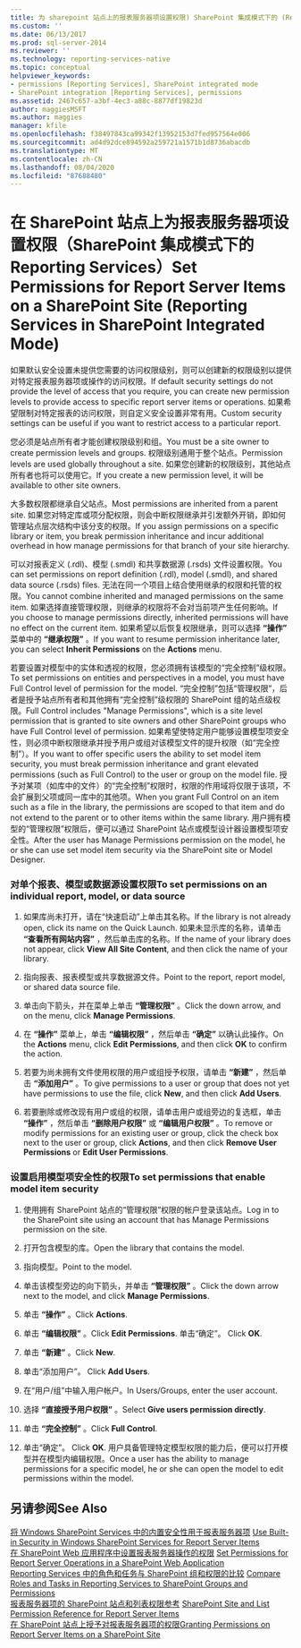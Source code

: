 ```yaml
---
title: 为 sharepoint 站点上的报表服务器项设置权限) SharePoint 集成模式下的 (Reporting Services |Microsoft Docs
ms.custom: ''
ms.date: 06/13/2017
ms.prod: sql-server-2014
ms.reviewer: ''
ms.technology: reporting-services-native
ms.topic: conceptual
helpviewer_keywords:
- permissions [Reporting Services], SharePoint integrated mode
- SharePoint integration [Reporting Services], permissions
ms.assetid: 2467c657-a3bf-4ec3-a88c-8877df19823d
author: maggiesMSFT
ms.author: maggies
manager: kfile
ms.openlocfilehash: f38497843ca99342f13952153d7fed957564e006
ms.sourcegitcommit: ad4d92dce894592a259721a1571b1d8736abacdb
ms.translationtype: MT
ms.contentlocale: zh-CN
ms.lasthandoff: 08/04/2020
ms.locfileid: "87688480"
---
```

# <a name="set-permissions-for-report-server-items-on-a-sharepoint-site-reporting-services-in-sharepoint-integrated-mode"></a><span data-ttu-id="326e7-102">在 SharePoint 站点上为报表服务器项设置权限（SharePoint 集成模式下的 Reporting Services）</span><span class="sxs-lookup"><span data-stu-id="326e7-102">Set Permissions for Report Server Items on a SharePoint Site (Reporting Services in SharePoint Integrated Mode)</span></span>
  <span data-ttu-id="326e7-103">如果默认安全设置未提供您需要的访问权限级别，则可以创建新的权限级别以提供对特定报表服务器项或操作的访问权限。</span><span class="sxs-lookup"><span data-stu-id="326e7-103">If default security settings do not provide the level of access that you require, you can create new permission levels to provide access to specific report server items or operations.</span></span> <span data-ttu-id="326e7-104">如果希望限制对特定报表的访问权限，则自定义安全设置非常有用。</span><span class="sxs-lookup"><span data-stu-id="326e7-104">Custom security settings can be useful if you want to restrict access to a particular report.</span></span>  
  
 <span data-ttu-id="326e7-105">您必须是站点所有者才能创建权限级别和组。</span><span class="sxs-lookup"><span data-stu-id="326e7-105">You must be a site owner to create permission levels and groups.</span></span> <span data-ttu-id="326e7-106">权限级别通用于整个站点。</span><span class="sxs-lookup"><span data-stu-id="326e7-106">Permission levels are used globally throughout a site.</span></span> <span data-ttu-id="326e7-107">如果您创建新的权限级别，其他站点所有者也将可以使用它。</span><span class="sxs-lookup"><span data-stu-id="326e7-107">If you create a new permission level, it will be available to other site owners.</span></span>  
  
 <span data-ttu-id="326e7-108">大多数权限都继承自父站点。</span><span class="sxs-lookup"><span data-stu-id="326e7-108">Most permissions are inherited from a parent site.</span></span> <span data-ttu-id="326e7-109">如果您对特定库或项分配权限，则会中断权限继承并引发额外开销，即如何管理站点层次结构中该分支的权限。</span><span class="sxs-lookup"><span data-stu-id="326e7-109">If you assign permissions on a specific library or item, you break permission inheritance and incur additional overhead in how manage permissions for that branch of your site hierarchy.</span></span>  
  
 <span data-ttu-id="326e7-110">可以对报表定义 (.rdl)、模型 (.smdl) 和共享数据源 (.rsds) 文件设置权限。</span><span class="sxs-lookup"><span data-stu-id="326e7-110">You can set permissions on report definition (.rdl), model (.smdl), and shared data source (.rsds) files.</span></span> <span data-ttu-id="326e7-111">无法在同一个项目上结合使用继承的权限和托管的权限。</span><span class="sxs-lookup"><span data-stu-id="326e7-111">You cannot combine inherited and managed permissions on the same item.</span></span> <span data-ttu-id="326e7-112">如果选择直接管理权限，则继承的权限将不会对当前项产生任何影响。</span><span class="sxs-lookup"><span data-stu-id="326e7-112">If you choose to manage permissions directly, inherited permissions will have no effect on the current item.</span></span> <span data-ttu-id="326e7-113">如果希望以后恢复权限继承，则可以选择 **“操作”** 菜单中的 **“继承权限”** 。</span><span class="sxs-lookup"><span data-stu-id="326e7-113">If you want to resume permission inheritance later, you can select **Inherit Permissions** on the **Actions** menu.</span></span>  
  
 <span data-ttu-id="326e7-114">若要设置对模型中的实体和透视的权限，您必须拥有该模型的“完全控制”级权限。</span><span class="sxs-lookup"><span data-stu-id="326e7-114">To set permissions on entities and perspectives in a model, you must have Full Control level of permission for the model.</span></span> <span data-ttu-id="326e7-115">“完全控制”包括“管理权限”，后者是授予站点所有者和其他拥有“完全控制”级权限的 SharePoint 组的站点级权限。</span><span class="sxs-lookup"><span data-stu-id="326e7-115">Full Control includes "Manage Permissions", which is a site level permission that is granted to site owners and other SharePoint groups who have Full Control level of permission.</span></span> <span data-ttu-id="326e7-116">如果希望使特定用户能够设置模型项安全性，则必须中断权限继承并授予用户或组对该模型文件的提升权限（如“完全控制”）。</span><span class="sxs-lookup"><span data-stu-id="326e7-116">If you want to offer specific users the ability to set model item security, you must break permission inheritance and grant elevated permissions (such as Full Control) to the user or group on the model file.</span></span> <span data-ttu-id="326e7-117">授予对某项（如库中的文件）的“完全控制”权限时，权限的作用域将仅限于该项，不会扩展到父项或同一库中的其他项。</span><span class="sxs-lookup"><span data-stu-id="326e7-117">When you grant Full Control on an item such as a file in the library, the permissions are scoped to that item and do not extend to the parent or to other items within the same library.</span></span> <span data-ttu-id="326e7-118">用户拥有模型的“管理权限”权限后，便可以通过 SharePoint 站点或模型设计器设置模型项安全性。</span><span class="sxs-lookup"><span data-stu-id="326e7-118">After the user has Manage Permissions permission on the model, he or she can use set model item security via the SharePoint site or Model Designer.</span></span>  
  
### <a name="to-set-permissions-on-an-individual-report-model-or-data-source"></a><span data-ttu-id="326e7-119">对单个报表、模型或数据源设置权限</span><span class="sxs-lookup"><span data-stu-id="326e7-119">To set permissions on an individual report, model, or data source</span></span>  
  
1.  <span data-ttu-id="326e7-120">如果库尚未打开，请在“快速启动”上单击其名称。</span><span class="sxs-lookup"><span data-stu-id="326e7-120">If the library is not already open, click its name on the Quick Launch.</span></span> <span data-ttu-id="326e7-121">如果未显示库的名称，请单击 **“查看所有网站内容”** ，然后单击库的名称。</span><span class="sxs-lookup"><span data-stu-id="326e7-121">If the name of your library does not appear, click **View All Site Content**, and then click the name of your library.</span></span>  
  
2.  <span data-ttu-id="326e7-122">指向报表、报表模型或共享数据源文件。</span><span class="sxs-lookup"><span data-stu-id="326e7-122">Point to the report, report model, or shared data source file.</span></span>  
  
3.  <span data-ttu-id="326e7-123">单击向下箭头，并在菜单上单击 **“管理权限”** 。</span><span class="sxs-lookup"><span data-stu-id="326e7-123">Click the down arrow, and on the menu, click **Manage Permissions**.</span></span>  
  
4.  <span data-ttu-id="326e7-124">在 **“操作”** 菜单上，单击 **“编辑权限”** ，然后单击 **“确定”** 以确认此操作。</span><span class="sxs-lookup"><span data-stu-id="326e7-124">On the **Actions** menu, click **Edit Permissions**, and then click **OK** to confirm the action.</span></span>  
  
5.  <span data-ttu-id="326e7-125">若要为尚未拥有文件使用权限的用户或组授予权限，请单击 **“新建”** ，然后单击 **“添加用户”** 。</span><span class="sxs-lookup"><span data-stu-id="326e7-125">To give permissions to a user or group that does not yet have permissions to use the file, click **New**, and then click **Add Users**.</span></span>  
  
6.  <span data-ttu-id="326e7-126">若要删除或修改现有用户或组的权限，请单击用户或组旁边的复选框，单击 **“操作”** ，然后单击 **“删除用户权限”** 或 **“编辑用户权限”** 。</span><span class="sxs-lookup"><span data-stu-id="326e7-126">To remove or modify permissions for an existing user or group, click the check box next to the user or group, click **Actions**, and then click **Remove User Permissions** or **Edit User Permissions**.</span></span>  
  
### <a name="to-set-permissions-that-enable-model-item-security"></a><span data-ttu-id="326e7-127">设置启用模型项安全性的权限</span><span class="sxs-lookup"><span data-stu-id="326e7-127">To set permissions that enable model item security</span></span>  
  
1.  <span data-ttu-id="326e7-128">使用拥有 SharePoint 站点的“管理权限”权限的帐户登录该站点。</span><span class="sxs-lookup"><span data-stu-id="326e7-128">Log in to the SharePoint site using an account that has Manage Permissions permission on the site.</span></span>  
  
2.  <span data-ttu-id="326e7-129">打开包含模型的库。</span><span class="sxs-lookup"><span data-stu-id="326e7-129">Open the library that contains the model.</span></span>  
  
3.  <span data-ttu-id="326e7-130">指向模型。</span><span class="sxs-lookup"><span data-stu-id="326e7-130">Point to the model.</span></span>  
  
4.  <span data-ttu-id="326e7-131">单击该模型旁边的向下箭头，并单击 **“管理权限”** 。</span><span class="sxs-lookup"><span data-stu-id="326e7-131">Click the down arrow next to the model, and click **Manage Permissions**.</span></span>  
  
5.  <span data-ttu-id="326e7-132">单击 **“操作”** 。</span><span class="sxs-lookup"><span data-stu-id="326e7-132">Click **Actions**.</span></span>  
  
6.  <span data-ttu-id="326e7-133">单击 **“编辑权限”** 。</span><span class="sxs-lookup"><span data-stu-id="326e7-133">Click **Edit Permissions**.</span></span> <span data-ttu-id="326e7-134">单击“确定”。 </span><span class="sxs-lookup"><span data-stu-id="326e7-134">Click **OK**.</span></span>  
  
7.  <span data-ttu-id="326e7-135">单击 **“新建”** 。</span><span class="sxs-lookup"><span data-stu-id="326e7-135">Click **New**.</span></span>  
  
8.  <span data-ttu-id="326e7-136">单击“添加用户”。 </span><span class="sxs-lookup"><span data-stu-id="326e7-136">Click **Add Users**.</span></span>  
  
9. <span data-ttu-id="326e7-137">在“用户/组”中输入用户帐户。</span><span class="sxs-lookup"><span data-stu-id="326e7-137">In Users/Groups, enter the user account.</span></span>  
  
10. <span data-ttu-id="326e7-138">选择 **“直接授予用户权限”** 。</span><span class="sxs-lookup"><span data-stu-id="326e7-138">Select **Give users permission directly**.</span></span>  
  
11. <span data-ttu-id="326e7-139">单击 **“完全控制”** 。</span><span class="sxs-lookup"><span data-stu-id="326e7-139">Click **Full Control**.</span></span>  
  
12. <span data-ttu-id="326e7-140">单击“确定”。 </span><span class="sxs-lookup"><span data-stu-id="326e7-140">Click **OK**.</span></span> <span data-ttu-id="326e7-141">用户具备管理特定模型权限的能力后，便可以打开模型并在模型内编辑权限。</span><span class="sxs-lookup"><span data-stu-id="326e7-141">Once a user has the ability to manage permissions for a specific model, he or she can open the model to edit permissions within the model.</span></span>  
  
## <a name="see-also"></a><span data-ttu-id="326e7-142">另请参阅</span><span class="sxs-lookup"><span data-stu-id="326e7-142">See Also</span></span>  
 <span data-ttu-id="326e7-143">[将 Windows SharePoint Services 中的内置安全性用于报表服务器项](use-built-in-security-in-windows-sharepoint-services-for-report-server-items.md) </span><span class="sxs-lookup"><span data-stu-id="326e7-143">[Use Built-in Security in Windows SharePoint Services for Report Server Items](use-built-in-security-in-windows-sharepoint-services-for-report-server-items.md) </span></span>  
 <span data-ttu-id="326e7-144">[在 SharePoint Web 应用程序中设置报表服务器操作的权限](set-permissions-for-report-server-operations-in-a-sharepoint-web-application.md) </span><span class="sxs-lookup"><span data-stu-id="326e7-144">[Set Permissions for Report Server Operations in a SharePoint Web Application](set-permissions-for-report-server-operations-in-a-sharepoint-web-application.md) </span></span>  
 <span data-ttu-id="326e7-145">[Reporting Services 中的角色和任务与 SharePoint 组和权限的比较](../reporting-services-roles-tasks-vs-sharepoint-groups-permissions.md) </span><span class="sxs-lookup"><span data-stu-id="326e7-145">[Compare Roles and Tasks in Reporting Services to SharePoint Groups and Permissions](../reporting-services-roles-tasks-vs-sharepoint-groups-permissions.md) </span></span>  
 <span data-ttu-id="326e7-146">[报表服务器项的 SharePoint 站点和列表权限参考](sharepoint-site-and-list-permission-reference-for-report-server-items.md) </span><span class="sxs-lookup"><span data-stu-id="326e7-146">[SharePoint Site and List Permission Reference for Report Server Items](sharepoint-site-and-list-permission-reference-for-report-server-items.md) </span></span>  
 [<span data-ttu-id="326e7-147">在 SharePoint 站点上授予对报表服务器项的权限</span><span class="sxs-lookup"><span data-stu-id="326e7-147">Granting Permissions on Report Server Items on a SharePoint Site</span></span>](granting-permissions-on-report-server-items-on-a-sharepoint-site.md)  
  
  

